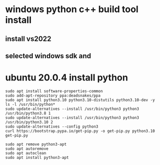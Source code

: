 # windows python c++ build tool install
## install vs2022
## selected windows sdk and 

# ubuntu 20.0.4 install python
```shell
sudo apt install software-properties-common
sudo add-apt-repository ppa:deadsnakes/ppa
sudo apt install python3.10 python3.10-distutils python3.10-dev -y
ls -l /usr/bin/python*
sudo update-alternatives --install /usr/bin/python3 python3 /usr/bin/python3.8 1
sudo update-alternatives --install /usr/bin/python3 python3 /usr/bin/python3.10 2
sudo update-alternatives --config python3
curl https://bootstrap.pypa.io/get-pip.py -o get-pip.py python3.10 get-pip.py

sudo apt remove python3-apt
sudo apt autoremove
sudo apt autoclean
sudo apt install python3-apt
```